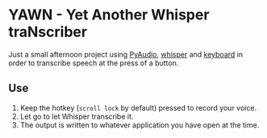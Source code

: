 # YAWN - Yet Another Whisper traNscriber

Just a small afternoon project using [PyAudio](https://pypi.org/project/PyAudio/), [whisper](https://github.com/openai/whisper) and [keyboard](https://github.com/boppreh/keyboard) in order to transcribe speech at the press of a button.

## Use
1. Keep the hotkey (`scroll lock` by default) pressed to record your voice.
2. Let go to let Whisper transcribe it.
3. The output is written to whatever application you have open at the time.
